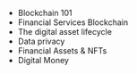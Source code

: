 - Blockchain 101
- Financial Services Blockchain
- The digital asset lifecycle
- Data privacy
- Financial Assets & NFTs
- Digital Money